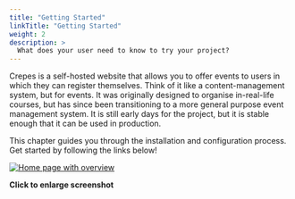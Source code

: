 ```yaml
---
title: "Getting Started"
linkTitle: "Getting Started"
weight: 2
description: >
  What does your user need to know to try your project?
---
```


Crepes is a self-hosted website that allows you to offer events to users in which they can register themselves.
Think of it like a content-management system, but for events.
It was originally designed to organise in-real-life courses, but has since been transitioning to a more general purpose event management system.
It is still early days for the project, but it is stable enough that it can be used in production.

This chapter guides you through the installation and configuration process.
<br>Get started by following the links below!

[![Home page with overview](https://user-images.githubusercontent.com/7771979/202927645-16e68c61-dbf9-49ae-af9f-2e1481db8ab6.png)](https://user-images.githubusercontent.com/7771979/202927645-16e68c61-dbf9-49ae-af9f-2e1481db8ab6.png)

**Click to enlarge screenshot**
